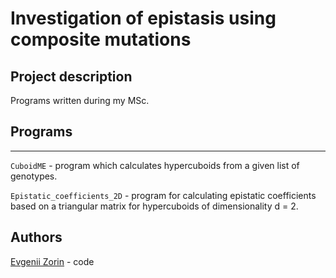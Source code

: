 # Investigation of epistasis using composite mutations

## Project description

Programs written during my MSc. 

## Programs

---

`CuboidME` - program which calculates hypercuboids from a given list of genotypes. 

`Epistatic_coefficients_2D` - program for calculating epistatic coefficients based on a triangular matrix for hypercuboids of dimensionality d = 2. 

## Authors

[Evgenii Zorin](https://github.com/EvgeniiZorin) - code
